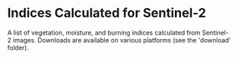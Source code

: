 # Indices Calculated for Sentinel-2
A list of vegetation, moisture, and burning indices calculated from Sentinel-2 images.
Downloads are available on various platforms (see the 'download' folder).
